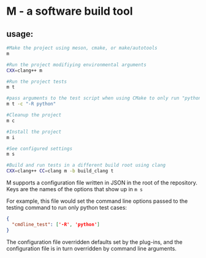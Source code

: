 # M - a software build tool

## usage:

```sh
#Make the project using meson, cmake, or make/autotools
m

#Run the project modifiying environmental arguments
CXX=clang++ m

#Run the project tests
m t

#pass arguments to the test script when using CMake to only run "python" tests
m t -c "-R python"

#Cleanup the project
m c

#Install the project
m i

#See configured settings
m s

#Build and run tests in a different build root using clang
CXX=clang++ CC=clang m -b build_clang t
```

M supports a configuration file written in JSON in the root of the repository.
Keys are the names of the options that show up in `m s`

For example, this file would set the command line options passed to the testing
command to run only python test cases:

```json
{
  "cmdline_test": ['-R', 'python']
}
```

The configuration file overridden defaults set by the plug-ins, and the configuration file is in turn overridden by command line arguments.
